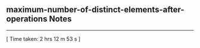 <h2>maximum-number-of-distinct-elements-after-operations Notes</h2><hr>[ Time taken: 2 hrs 12 m 53 s ]